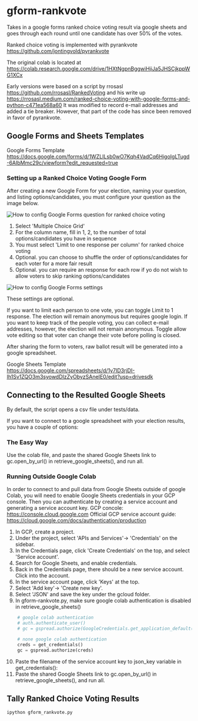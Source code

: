 # gform-rankvote
Takes in a google forms ranked choice voting result via google sheets and goes through each round until one candidate has over 50% of the votes.

Ranked choice voting is implemented with pyrankvote https://github.com/jontingvold/pyrankvote

The original colab is located at
    https://colab.research.google.com/drive/1HXtNgpnBggwiHjiJa5JHSCjkppWG1XCx

Early versions were based on a script by rrosasl https://github.com/rrosasl/RankedVoting
and his write up https://rrosasl.medium.com/ranked-choice-voting-with-google-forms-and-python-c471ea568a60
It was modified to record e-mail addresses and added a tie breaker. However, that part of the code has since been removed in favor of pyrankvote.

## Google Forms and Sheets Templates

Google Forms Template
https://docs.google.com/forms/d/1WZLILsb0wO7Kqh4VadCq6HigoIgLTugd-6AIbMmc29c/viewform?edit_requested=true

### Setting up a Ranked Choice Voting Google Form

After creating a new Google Form for your election, naming your question, and listing options/candidates,
you must configure your question as the image below.

![How to config Google Forms question for ranked choice voting](https://github.com/hansioux/gform-rankvote/blob/main/question_config.png?raw=true)

1. Select 'Multiple Choice Grid'
2. For the column name, fill in 1, 2, to the number of total options/candidates you have in sequence
3. You must select 'Limit to one response per column' for ranked choice voting
4. Optional. you can choose to shuffle the order of options/candidates for each voter for a more fair result 
5. Optional. you can require an response for each row if yo do not wish to allow voters to skip ranking options/candidates

![How to config Google Forms settings](https://github.com/hansioux/gform-rankvote/blob/main/form_config.png?raw=true)

These settings are optional.  

If you want to limit each person to one vote, you can toggle Limit to 1 response. The election will remain anonymous but requires google login.
If you want to keep track of the people voting, you can collect e-mail addresses, however, the election will not remain anonymous.
Toggle allow vote editing so that voter can change their vote before polling is closed.

After sharing the form to voters, raw ballot result will be generated into a google spreadsheet.

Google Sheets Template
https://docs.google.com/spreadsheets/d/1y7ID3rjDI-Ih1Sv1ZQO3m3syowdDIzZyObyzSAneIE0/edit?usp=drivesdk

## Connecting to the Resulted Google Sheets

By default, the script opens a csv file under tests/data.

If you want to connect to a google spreadsheet with your election results, you have a couple of options:

### The Easy Way

Use the colab file, and paste the shared Google Sheets link to gc.open_by_url() in retrieve_google_sheets(), and run all.

### Running Outside Google Colab

In order to connect to and pull data from Google Sheets outside of google Colab, you will need to enable Google Sheets credentials in your GCP console. 
Then you can authenticate by creating a service account and generating a service account key.
GCP concole: https://console.cloud.google.com
Official GCP service account guide: https://cloud.google.com/docs/authentication/production

1. In GCP, create a project.
2. Under the project, select 'APIs and Services'→ 'Credentials' on the sidebar.
3. In the Credentials page, click 'Create Credentials' on the top, and select 'Service account'.
4. Search for Google Sheets, and enable credentials.
5. Back in the Credentials page, there should be a new service account.  Click into the account.
6. In the service account page, click 'Keys' at the top.
7. Select 'Add key'→ 'Create new key'.
8. Select 'JSON' and save the key under the gcloud folder.
9. In gform-rankvote.py, make sure google colab authentication is disabled in retrieve_google_sheets()
```python
    # google colab authentication
    # auth.authenticate_user()
    # gc = gspread.authorize(GoogleCredentials.get_application_default())

    # none google colab authentication
    creds = get_credentials()
    gc = gspread.authorize(creds)
```
10. Paste the filename of the service account key to json_key variable in get_credentials():
11. Paste the shared Google Sheets link to gc.open_by_url() in retrieve_google_sheets(), and run all.


## Tally Ranked Choice Voting Results

```bash
ipython gform_rankvote.py 
```
